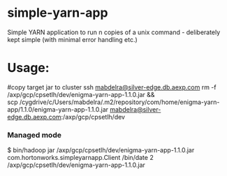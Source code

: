 simple-yarn-app
===============

Simple YARN application to run n copies of a unix command - deliberately kept simple (with minimal error handling etc.)

Usage:
======

#copy target jar to cluster
ssh mabdelra@silver-edge.db.aexp.com rm -f /axp/gcp/cpsetlh/dev/enigma-yarn-app-1.1.0.jar && \
scp /cygdrive/c/Users/mabdelra/.m2/repository/com/home/enigma-yarn-app/1.1.0/enigma-yarn-app-1.1.0.jar mabdelra@silver-edge.db.aexp.com:/axp/gcp/cpsetlh/dev



### Managed mode

$ bin/hadoop jar /axp/gcp/cpsetlh/dev/enigma-yarn-app-1.1.0.jar com.hortonworks.simpleyarnapp.Client /bin/date 2 /axp/gcp/cpsetlh/dev/enigma-yarn-app-1.1.0.jar
  
    
